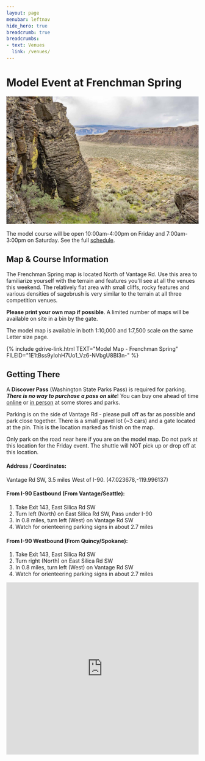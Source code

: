 ```yaml
---
layout: page
menubar: leftnav
hide_hero: true
breadcrumb: true
breadcrumbs:
- text: Venues
  link: /venues/
---
```


# Model Event at Frenchman Spring

![Frenchman Spring](/assets/img/FrenchmanSpring300.jpg)

The model course will be open 10:00am-4:00pm on Friday and 7:00am-3:00pm on Saturday. See the full [schedule](/schedule).

## Map & Course Information

The Frenchman Spring map is located North of Vantage Rd. Use this area to familiarize yourself with the terrain and features you'll see at all the venues this weekend. The relatively flat area with small cliffs, rocky features and various densities of sagebrush is very similar to the terrain at all three competition venues.

<div class="notification is-info is-light">
<strong>Please print your own map if possible</strong>. A limited number of maps will be available on site in a bin by the gate.
</div>

The model map is available in both 1:10,000 and 1:7,500 scale on the same Letter size page.

{% include gdrive-link.html TEXT="Model Map - Frenchman Spring" FILEID="1E1tBss9yIohH7Uo1_Vz6-NVbgU8BI3n-" %}

## Getting There

<div class="notification is-warning">
A <strong>Discover Pass</strong> (Washington State Parks Pass) is required for parking. <strong><i>There is no way to purchase a pass on site</i></strong>! You can buy one ahead of time <a href="https://store.discoverpass.wa.gov/" target="_blank">online</a> or <a href="https://www.discoverpass.wa.gov/133/Where-to-Buy" target="_blank">in person</a> at some stores and parks.
</div>

Parking is on the side of Vantage Rd - please pull off as far as possible and park close together. There is a small gravel lot (~3 cars) and a gate located at the pin. This is the location marked as finish on the map.

Only park on the road near here if you are on the model map. Do not park at this location for the Friday event. The shuttle will NOT pick up or drop off at this location.

#### Address / Coordinates: 
Vantage Rd SW, 3.5 miles West of I-90. (47.023678,-119.996137)

#### From I-90 Eastbound (From Vantage/Seattle):
1. Take Exit 143, East Silica Rd SW
1. Turn left (North) on East Silica Rd SW, Pass under I-90
1. In 0.8 miles, turn left (West) on Vantage Rd SW
1. Watch for orienteering parking signs in about 2.7 miles

#### From I-90 Westbound (From Quincy/Spokane):
1. Take Exit 143, East Silica Rd SW
1. Turn right (North) on East Silica Rd SW
1. In 0.8 miles, turn left (West) on Vantage Rd SW
1. Watch for orienteering parking signs in about 2.7 miles

<iframe src="https://www.google.com/maps/embed?pb=!1m17!1m12!1m3!1d2719.8872111365467!2d-119.9921399!3d47.022818900000004!2m3!1f0!2f0!3f0!3m2!1i1024!2i768!4f13.1!3m2!1m1!2zNDfCsDAxJzIyLjIiTiAxMTnCsDU5JzMxLjciVw!5e0!3m2!1sen!2sus!4v1703306659301!5m2!1sen!2sus" width="100%" height="450" style="border:0;" allowfullscreen="" loading="lazy" referrerpolicy="no-referrer-when-downgrade"></iframe>
